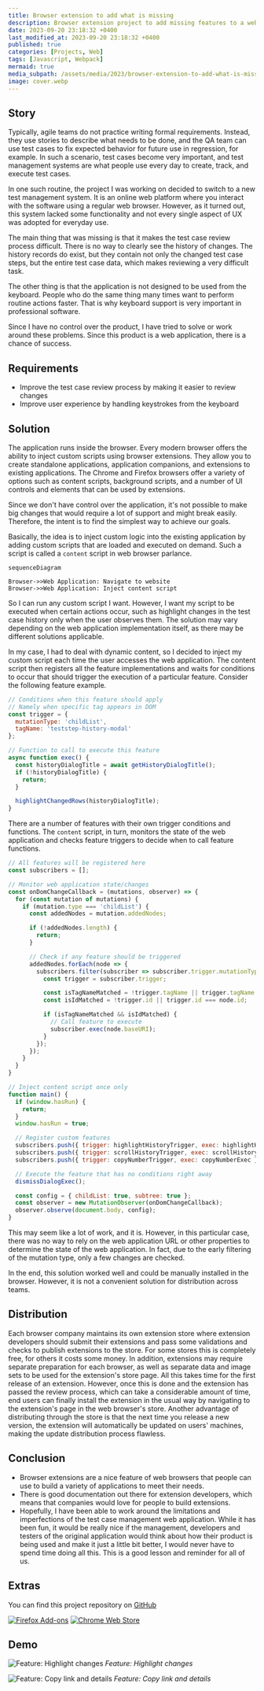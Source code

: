 ```yaml
---
title: Browser extension to add what is missing
description: Browser extension project to add missing features to a web application for testing team.
date: 2023-09-20 23:18:32 +0400
last_modified_at: 2023-09-20 23:18:32 +0400
published: true
categories: [Projects, Web]
tags: [Javascript, Webpack]
mermaid: true
media_subpath: /assets/media/2023/browser-extension-to-add-what-is-missing/
image: cover.webp
---
```


## Story
Typically, agile teams do not practice writing formal requirements. Instead, they use stories to describe what needs to be done, and the QA team can use test cases to fix expected behavior for future use in regression, for example. In such a scenario, test cases become very important, and test management systems are what people use every day to create, track, and execute test cases.

In one such routine, the project I was working on decided to switch to a new test management system. It is an online web platform where you interact with the software using a regular web browser. However, as it turned out, this system lacked some functionality and not every single aspect of UX was adopted for everyday use.

The main thing that was missing is that it makes the test case review process difficult. There is no way to clearly see the history of changes. The history records do exist, but they contain not only the changed test case steps, but the entire test case data, which makes reviewing a very difficult task.

The other thing is that the application is not designed to be used from the keyboard. People who do the same thing many times want to perform routine actions faster. That is why keyboard support is very important in professional software.

Since I have no control over the product, I have tried to solve or work around these problems. Since this product is a web application, there is a chance of success.

## Requirements
- Improve the test case review process by making it easier to review changes
- Improve user experience by handling keystrokes from the keyboard

## Solution
The application runs inside the browser. Every modern browser offers the ability to inject custom scripts using browser extensions. They allow you to create standalone applications, application companions, and extensions to existing applications. The Chrome and Firefox browsers offer a variety of options such as content scripts, background scripts, and a number of UI controls and elements that can be used by extensions.

Since we don't have control over the application, it's not possible to make big changes that would require a lot of support and might break easily. Therefore, the intent is to find the simplest way to achieve our goals.

Basically, the idea is to inject custom logic into the existing application by adding custom scripts that are loaded and executed on demand. Such a script is called a `content` script in web browser parlance.

```mermaid
sequenceDiagram

Browser->>Web Application: Navigate to website
Browser->>Web Application: Inject content script
```

So I can run any custom script I want. However, I want my script to be executed when certain actions occur, such as highlight changes in the test case history only when the user observes them. The solution may vary depending on the web application implementation itself, as there may be different solutions applicable.

In my case, I had to deal with dynamic content, so I decided to inject my custom script each time the user accesses the web application. The content script then registers all the feature implementations and waits for conditions to occur that should trigger the execution of a particular feature. Consider the following feature example.

```js
// Conditions when this feature should apply
// Namely when specific tag appears in DOM
const trigger = {
  mutationType: 'childList',
  tagName: 'teststep-history-modal'
};

// Function to call to execute this feature
async function exec() {
  const historyDialogTitle = await getHistoryDialogTitle();
  if (!historyDialogTitle) {
    return;
  }

  highlightChangedRows(historyDialogTitle);
}
```

There are a number of features with their own trigger conditions and functions. The `content` script, in turn, monitors the state of the web application and checks feature triggers to decide when to call feature functions.

```js
// All features will be registered here
const subscribers = [];

// Monitor web application state/changes
const onDomChangeCallback = (mutations, observer) => {
  for (const mutation of mutations) {
    if (mutation.type === 'childList') {
      const addedNodes = mutation.addedNodes;

      if (!addedNodes.length) {
        return;
      }

      // Check if any feature should be triggered
      addedNodes.forEach(node => {
        subscribers.filter(subscriber => subscriber.trigger.mutationType === 'childList').forEach(subscriber => {
          const trigger = subscriber.trigger;

          const isTagNameMatched = !trigger.tagName || trigger.tagName === node.localName;
          const isIdMatched = !trigger.id || trigger.id === node.id;

          if (isTagNameMatched && isIdMatched) {
            // Call feature to execute
            subscriber.exec(node.baseURI);
          }
        });
      });
    }
  }
}

// Inject content script once only
function main() {
  if (window.hasRun) {
    return;
  }
  window.hasRun = true;

  // Register custom features
  subscribers.push({ trigger: highlightHistoryTrigger, exec: highlightHistoryExec });
  subscribers.push({ trigger: scrollHistoryTrigger, exec: scrollHistoryExec });
  subscribers.push({ trigger: copyNumberTrigger, exec: copyNumberExec });

  // Execute the feature that has no conditions right away
  dismissDialogExec();

  const config = { childList: true, subtree: true };
  const observer = new MutationObserver(onDomChangeCallback);
  observer.observe(document.body, config);
}
```

This may seem like a lot of work, and it is. However, in this particular case, there was no way to rely on the web application URL or other properties to determine the state of the web application. In fact, due to the early filtering of the mutation type, only a few changes are checked.

In the end, this solution worked well and could be manually installed in the browser. However, it is not a convenient solution for distribution across teams.

## Distribution
Each browser company maintains its own extension store where extension developers should submit their extensions and pass some validations and checks to publish extensions to the store. For some stores this is completely free, for others it costs some money. In addition, extensions may require separate preparation for each browser, as well as separate data and image sets to be used for the extension's store page. All this takes time for the first release of an extension. However, once this is done and the extension has passed the review process, which can take a considerable amount of time, end users can finally install the extension in the usual way by navigating to the extension's page in the web browser's store. Another advantage of distributing through the store is that the next time you release a new version, the extension will automatically be updated on users' machines, making the update distribution process flawless.

## Conclusion
- Browser extensions are a nice feature of web browsers that people can use to build a variety of applications to meet their needs.
- There is good documentation out there for extension developers, which means that companies would love for people to build extensions.
- Hopefully, I have been able to work around the limitations and imperfections of the test case management web application. While it has been fun, it would be really nice if the management, developers and testers of the original application would think about how their product is being used and make it just a little bit better, I would never have to spend time doing all this. This is a good lesson and reminder for all of us.

## Extras
You can find this project repository on [GitHub](https://github.com/kungfux/qtest-manager-assistant)

[![Firefox Add-ons](get-addon-firefox.webp)](https://addons.mozilla.org/en-US/firefox/addon/assistant-for-qtest-manager/)
[![Chrome Web Store](get-addon-chrome.webp)](https://chrome.google.com/webstore/detail/pnbnfgjbennnjlajgpoajfilinkdpiaf)

## Demo
![Feature: Highlight changes](https://github.com/kungfux/qtest-manager-assistant/raw/dev/docs/highlight.gif)
_Feature: Highlight changes_

![Feature: Copy link and details](https://github.com/kungfux/qtest-manager-assistant/raw/dev/docs/copy.gif)
_Feature: Copy link and details_
